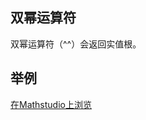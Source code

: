 ## 双幂运算符

双幂运算符（^^）会返回实值根。

## 举例

[在Mathstudio上浏览](http://mathstud.io/?input0=KC04KV4oMS8zKQ%3D%3D&amp;input1=KC04KV5eKDEvMyk%3D&amp;input2=UGxvdCh4XigxLzMpKQ%3D%3D&amp;input3=UGxvdCh4Xl4oMS8zKSk%3D&amp;input4=U2xpZGVyKGEsMywxMSwyKQ0KUGxvdCh4Xl4oMS9hKSk%3D")
